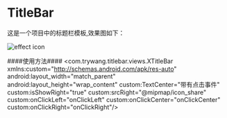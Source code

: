 # TitleBar
这是一个项目中的标题栏模板,效果图如下：

![effect icon](https://github.com/wangjinggithub/TitleBar/blob/master/effect/device-2016-09-08-150529.png)

####使用方法####
<com.trywang.titlebar.views.XTitleBar
        xmlns:custom="http://schemas.android.com/apk/res-auto"
        android:layout_width="match_parent"
        android:layout_height="wrap_content"
        custom:TextCenter="带有点击事件"
        custom:isShowRight="true"
        custom:srcRight="@mipmap/icon_share"
        custom:onClickLeft="onClickLeft"
        custom:onClickCenter="onClickCenter"
        custom:onClickRight="onClickRight"/>

